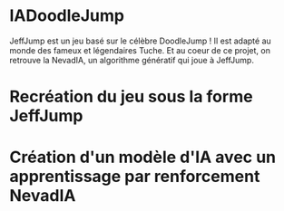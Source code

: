 # IADoodleJump
JeffJump est un jeu basé sur le célèbre DoodleJump ! Il est adapté au monde des fameux et légendaires Tuche. Et au coeur de ce projet, on retrouve la NevadIA, un algorithme génératif qui joue à JeffJump. 

# Recréation du jeu sous la forme JeffJump


# Création d'un modèle d'IA avec un apprentissage par renforcement NevadIA
